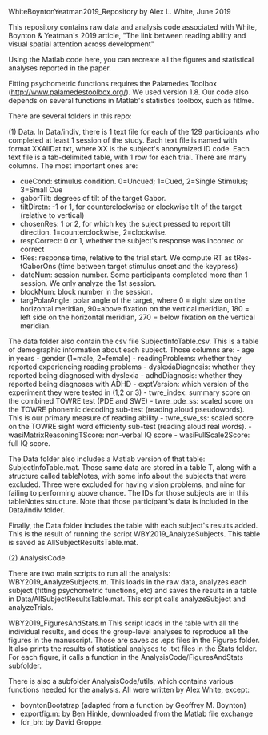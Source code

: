 WhiteBoyntonYeatman2019_Repository
by Alex L. White, June 2019 

This repository contains raw data and analysis code associated with White, Boynton & Yeatman's 2019 article, "The link between reading ability and visual spatial attention across development"

Using the Matlab code here, you can recreate all the figures and statistical analyses reported in the paper. 

Fitting psychometric functions requires the Palamedes Toolbox (http://www.palamedestoolbox.org/). We used version 1.8. Our code also depends on several functions in Matlab's statistics toolbox, such as fitlme.  

There are several folders in this repo: 

(1) Data. In Data/indiv, there is 1 text file for each of the 129 participants who completed at least 1 session of the study. Each text file is named with format XXAllDat.txt, where XX is the subject's anonymized ID code. Each text file is a tab-delimited table, with 1 row for each trial. There are many columns. The most important ones are: 
- cueCond: stimulus condition. 0=Uncued; 1=Cued, 2=Single Stimulus; 3=Small Cue 
- gaborTilt: degrees of tilt of the target Gabor. 
- tiltDirctn: -1 or 1, for counterclockwise or clockwise tilt of the target (relative to vertical)
- chosenRes: 1 or 2, for which key the suject pressed to report tilt direction. 1=counterclockwise, 2=clockwise.  
- respCorrect: 0 or 1, whether the subject's response was incorrec or correct
- tRes: response time, relative to the trial start. We compute RT as tRes-tGaborOns (time between target stimulus onset and the keypress)
- dateNum: session number. Some participants completed more than 1 session. We only analyze the 1st session. 
- blockNum: block number in the session. 
- targPolarAngle: polar angle of the target, where 0 = right size on the horizontal meridian, 90=above fixation on the vertical meridian, 180 = left side on the horizontal meridian, 270 = below fixation on the vertical meridian. 

The data folder also contain the csv file SubjectInfoTable.csv. This is a table of demographic information about each subject. Those columns are: 
    - age in years 
    - gender (1=male, 2=female)
    - readingProblems: whether they reported experiencing reading problems 
    - dyslexiaDiagnosis: whether they reported being diagnosed with dyslexia 
    - adhdDiagnosis: whether they reported being diagnoses with ADHD 
    - exptVersion: which version of the experiment they were tested in (1,2 or 3)
    - twre_index: summary score on the combined TOWRE test (PDE and SWE)
    - twre_pde_ss: scaled score on the TOWRE phonemic decoding sub-test (reading aloud pseudowords). This is our primary measure of reading ability 
    - twre_swe_ss: scaled score on the TOWRE sight word efficienty sub-test (reading aloud real words). 
    - wasiMatrixReasoningTScore: non-verbal IQ score 
    - wasiFullScale2Score: full IQ score. 

The Data folder also includes a Matlab version of that table: SubjectInfoTable.mat. Those same data are stored in a table T, along with a structure called tableNotes, with some info about the subjects that were excluded. Three were excluded for having vision problems, and nine for failing to performing above chance. The IDs for those subjects are in this tableNotes structure. Note that those participant's data is included in the Data/indiv folder. 

Finally, the Data folder includes the table with each subject's results added. This is the result of running the script WBY2019_AnalyzeSubjects. This table is saved as AllSubjectResultsTable.mat.

(2) AnalysisCode 

There are two main scripts to run all the analysis: 
WBY2019_AnalyzeSubjects.m. This loads in the raw data, analyzes each subject (fitting psychometric functions, etc) and saves the results in a table in Data/AllSubjectResultsTable.mat. This script calls analyzeSubject and analyzeTrials. 

WBY2019_FiguresAndStats.m This script loads in the table with all the individual results, and does the group-level analyses to reproduce all the figures in the manuscript. Those are saves as .eps files in the Figures folder. It also prints the results of statistical analyses to .txt files in the Stats folder. For each figure, it calls a function in the AnalysisCode/FiguresAndStats subfolder. 

There is also a subfolder AnalysisCode/utils, which contains various functions needed for the analysis. All were written by Alex White, except: 
- boyntonBootstrap (adapted from a function by Geoffrey M. Boynton)
- exportfig.m: by Ben Hinkle, downloaded from the Matlab file exchange 
- fdr_bh: by David Groppe. 



